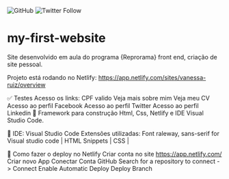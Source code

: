 ![GitHub](https://img.shields.io/github/license/vlruiz108/my-first-website)
![Twitter Follow](https://img.shields.io/twitter/follow/Vanessa22607274?label=Seguir&style=social)
# my-first-website
Site desenvolvido em aula do programa {Reprorama} front end, criação de site pessoal.

Projeto está rodando no Netlify: https://app.netlify.com/sites/vanessa-ruiz/overview

:white_check_mark: Testes Acesso os links:
CPF valido
Veja mais sobre mim
Veja meu CV
Acesso ao perfil Facebook
Acesso ao perfil Twitter 
Acesso ao perfil Linkedin
:diamond_shape_with_a_dot_inside: Framework para construção
Html, Css, Netlify e IDE Visual Studio Code.

:diamond_shape_with_a_dot_inside: IDE: Visual Studio Code
Extensões utilizadas:
Font raleway, sans-serif for Visual studio code | HTML Snippets | CSS | 

:diamond_shape_with_a_dot_inside: Como fazer o deploy no Netlify
Criar conta no site https://app.netlify.com/
Criar novo App 
Conectar Conta GitHub
Search for a repository to connect -> Connect
Enable Automatic Deploy
Deploy Branch
